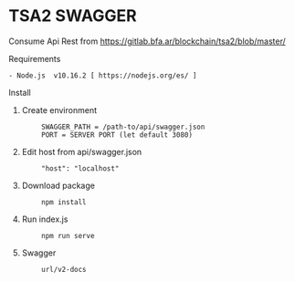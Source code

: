 # TSA2 SWAGGER

Consume Api Rest from https://gitlab.bfa.ar/blockchain/tsa2/blob/master/

Requirements

```
- Node.js  v10.16.2 [ https://nodejs.org/es/ ]
```
Install

1. Create environment  
```
        SWAGGER_PATH = /path-to/api/swagger.json
        PORT = SERVER PORT (let default 3080)       
```
2. Edit host from api/swagger.json 
```
        "host": "localhost"
```
3. Download package
```
        npm install
```
4. Run index.js
```
        npm run serve
```
5. Swagger
```
        url/v2-docs
```

        
